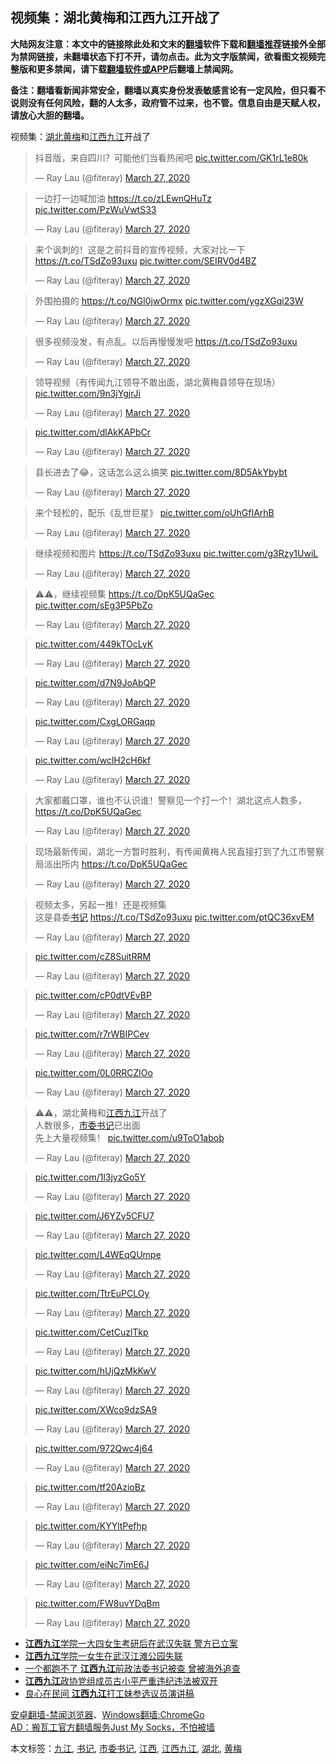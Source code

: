  <h2>视频集：湖北黄梅和江西九江开战了</h2> <p class="notice"><b>大陆网友注意：本文中的链接除此处和文末的<a href="https://github.com/bannedbook/fanqiang" >翻墙</a>软件下载和<a href="https://github.com/killgcd/justmysocks/blob/master/README.md">翻墙推荐</a>链接外全部为禁网链接，未翻墙状态下打不开，请勿点击。此为文字版禁闻，欲看图文视频完整版和更多禁闻，请下载<a href="https://github.com/bannedbook/fanqiang">翻墙软件或APP</a>后翻墙上禁闻网。</p><p>备注：翻墙看新闻非常安全，翻墙以真实身份发表敏感言论有一定风险，但只看不说则没有任何风险，翻的人太多，政府管不过来，也不管。信息自由是天赋人权，请放心大胆的翻墙。</b></p>  <div class="entry"> <p>视频集：<a href="https://www.bannedbook.org/bnews/tag/%e6%b9%96%e5%8c%97/" class="st_tag internal_tag" rel="tag" title="标签 湖北 下的日志">湖北</a><a href="https://www.bannedbook.org/bnews/tag/%e9%bb%84%e6%a2%85/" class="st_tag internal_tag" rel="tag" title="标签 黄梅 下的日志">黄梅</a>和<a href="https://www.bannedbook.org/bnews/tag/%e6%b1%9f%e8%a5%bf/" class="st_tag internal_tag" rel="tag" title="标签 江西 下的日志">江西</a><a href="https://www.bannedbook.org/bnews/tag/%e4%b9%9d%e6%b1%9f/" class="st_tag internal_tag" rel="tag" title="标签 九江 下的日志">九江</a>开战了<br /> </p> <p></p> <p></p> <blockquote class="twitter-tweet" data-width="500" data-dnt="true"> <p lang="zh" dir="ltr">抖音版，来自四川？可能他们当看热闹吧 <a href="https://t.co/GK1rL1e80k">pic.twitter.com/GK1rL1e80k</a></p> <p>&mdash; Ray Lau (@fiteray) <a href="https://twitter.com/fiteray/status/1243485628341211141?ref_src=twsrc%5Etfw">March 27, 2020</a></p></blockquote> <p></p> <blockquote class="twitter-tweet" data-width="500" data-dnt="true"> <p lang="zh" dir="ltr">一边打一边喊加油 <a href="https://t.co/zLEwnQHuTz">https://t.co/zLEwnQHuTz</a> <a href="https://t.co/PzWuVwtS33">pic.twitter.com/PzWuVwtS33</a></p> <p>&mdash; Ray Lau (@fiteray) <a href="https://twitter.com/fiteray/status/1243479282724122626?ref_src=twsrc%5Etfw">March 27, 2020</a></p></blockquote> <p></p> <blockquote class="twitter-tweet" data-width="500" data-dnt="true"> <p lang="zh" dir="ltr">来个讽刺的！这是之前抖音的宣传视频，大家对比一下 <a href="https://t.co/TSdZo93uxu">https://t.co/TSdZo93uxu</a> <a href="https://t.co/SEIRV0d4BZ">pic.twitter.com/SEIRV0d4BZ</a></p> <p>&mdash; Ray Lau (@fiteray) <a href="https://twitter.com/fiteray/status/1243475207148331009?ref_src=twsrc%5Etfw">March 27, 2020</a></p></blockquote> <p></p> <blockquote class="twitter-tweet" data-width="500" data-dnt="true"> <p lang="zh" dir="ltr">外围拍摄的 <a href="https://t.co/NGl0jwOrmx">https://t.co/NGl0jwOrmx</a> <a href="https://t.co/ygzXGqi23W">pic.twitter.com/ygzXGqi23W</a></p> <p>&mdash; Ray Lau (@fiteray) <a href="https://twitter.com/fiteray/status/1243473007047135237?ref_src=twsrc%5Etfw">March 27, 2020</a></p></blockquote> <p></p> <blockquote class="twitter-tweet" data-width="500" data-dnt="true"> <p lang="zh" dir="ltr">很多视频没发，有点乱。以后再慢慢发吧 <a href="https://t.co/TSdZo93uxu">https://t.co/TSdZo93uxu</a></p> <p>&mdash; Ray Lau (@fiteray) <a href="https://twitter.com/fiteray/status/1243471752996380673?ref_src=twsrc%5Etfw">March 27, 2020</a></p></blockquote> <p></p> <blockquote class="twitter-tweet" data-width="500" data-dnt="true"> <p lang="zh" dir="ltr">领导视频（有传闻九江领导不敢出面，湖北黄梅县领导在现场） <a href="https://t.co/9n3jYgjrJi">pic.twitter.com/9n3jYgjrJi</a></p> <p>&mdash; Ray Lau (@fiteray) <a href="https://twitter.com/fiteray/status/1243470274512613376?ref_src=twsrc%5Etfw">March 27, 2020</a></p></blockquote> <p></p> <blockquote class="twitter-tweet" data-width="500" data-dnt="true"> <p lang="und" dir="ltr"><a href="https://t.co/dlAkKAPbCr">pic.twitter.com/dlAkKAPbCr</a></p> <p>&mdash; Ray Lau (@fiteray) <a href="https://twitter.com/fiteray/status/1243470391378472960?ref_src=twsrc%5Etfw">March 27, 2020</a></p></blockquote> <p></p> <blockquote class="twitter-tweet" data-width="500" data-dnt="true"> <p lang="zh" dir="ltr">县长进去了😂，这话怎么这么搞笑 <a href="https://t.co/8D5AkYbybt">pic.twitter.com/8D5AkYbybt</a></p> <p>&mdash; Ray Lau (@fiteray) <a href="https://twitter.com/fiteray/status/1243469820055547904?ref_src=twsrc%5Etfw">March 27, 2020</a></p></blockquote> <p></p>  <blockquote class="twitter-tweet" data-width="500" data-dnt="true"> <p lang="zh" dir="ltr">来个轻松的，配乐《乱世巨星》 <a href="https://t.co/oUhGfIArhB">pic.twitter.com/oUhGfIArhB</a></p> <p>&mdash; Ray Lau (@fiteray) <a href="https://twitter.com/fiteray/status/1243468949917855744?ref_src=twsrc%5Etfw">March 27, 2020</a></p></blockquote> <p></p> <blockquote class="twitter-tweet" data-width="500" data-dnt="true"> <p lang="zh" dir="ltr">继续视频和图片 <a href="https://t.co/TSdZo93uxu">https://t.co/TSdZo93uxu</a> <a href="https://t.co/g3Rzy1UwiL">pic.twitter.com/g3Rzy1UwiL</a></p> <p>&mdash; Ray Lau (@fiteray) <a href="https://twitter.com/fiteray/status/1243468099896012800?ref_src=twsrc%5Etfw">March 27, 2020</a></p></blockquote> <p></p> <blockquote class="twitter-tweet" data-width="500" data-dnt="true"> <p lang="zh" dir="ltr">⚠️⚠️，继续视频集 <a href="https://t.co/DpK5UQaGec">https://t.co/DpK5UQaGec</a> <a href="https://t.co/sEg3P5PbZo">pic.twitter.com/sEg3P5PbZo</a></p> <p>&mdash; Ray Lau (@fiteray) <a href="https://twitter.com/fiteray/status/1243463507732860928?ref_src=twsrc%5Etfw">March 27, 2020</a></p></blockquote> <p></p> <blockquote class="twitter-tweet" data-width="500" data-dnt="true"> <p lang="und" dir="ltr"><a href="https://t.co/449kTOcLyK">pic.twitter.com/449kTOcLyK</a></p> <p>&mdash; Ray Lau (@fiteray) <a href="https://twitter.com/fiteray/status/1243463856791236612?ref_src=twsrc%5Etfw">March 27, 2020</a></p></blockquote> <p></p> <blockquote class="twitter-tweet" data-width="500" data-dnt="true"> <p lang="und" dir="ltr"><a href="https://t.co/d7N9JoAbQP">pic.twitter.com/d7N9JoAbQP</a></p> <p>&mdash; Ray Lau (@fiteray) <a href="https://twitter.com/fiteray/status/1243463768509526017?ref_src=twsrc%5Etfw">March 27, 2020</a></p></blockquote> <p></p> <blockquote class="twitter-tweet" data-width="500" data-dnt="true"> <p lang="und" dir="ltr"><a href="https://t.co/CxgLORGaqp">pic.twitter.com/CxgLORGaqp</a></p> <p>&mdash; Ray Lau (@fiteray) <a href="https://twitter.com/fiteray/status/1243463689694515201?ref_src=twsrc%5Etfw">March 27, 2020</a></p></blockquote> <p></p> <blockquote class="twitter-tweet" data-width="500" data-dnt="true"> <p lang="und" dir="ltr"><a href="https://t.co/wclH2cH6kf">pic.twitter.com/wclH2cH6kf</a></p> <p>&mdash; Ray Lau (@fiteray) <a href="https://twitter.com/fiteray/status/1243463605409873921?ref_src=twsrc%5Etfw">March 27, 2020</a></p></blockquote> <p></p> <blockquote class="twitter-tweet" data-width="500" data-dnt="true"> <p lang="zh" dir="ltr">大家都戴口罩，谁也不认识谁！警察见一个打一个！湖北这点人数多， <a href="https://t.co/DpK5UQaGec">https://t.co/DpK5UQaGec</a></p> <p>&mdash; Ray Lau (@fiteray) <a href="https://twitter.com/fiteray/status/1243462982484426752?ref_src=twsrc%5Etfw">March 27, 2020</a></p></blockquote> <p></p> <blockquote class="twitter-tweet" data-width="500" data-dnt="true"> <p lang="zh" dir="ltr">现场最新传闻，湖北一方暂时胜利，有传闻黄梅人民直接打到了九江市警察局派出所内 <a href="https://t.co/DpK5UQaGec">https://t.co/DpK5UQaGec</a></p> <p>&mdash; Ray Lau (@fiteray) <a href="https://twitter.com/fiteray/status/1243462708009156609?ref_src=twsrc%5Etfw">March 27, 2020</a></p></blockquote> <p></p>  <blockquote class="twitter-tweet" data-width="500" data-dnt="true"> <p lang="zh" dir="ltr">视频太多，另起一推！还是视频集<br />这是县委<a href="https://www.bannedbook.org/bnews/tag/%e4%b9%a6%e8%ae%b0/" class="st_tag internal_tag" rel="tag" title="标签 书记 下的日志">书记</a> <a href="https://t.co/TSdZo93uxu">https://t.co/TSdZo93uxu</a> <a href="https://t.co/ptQC36xvEM">pic.twitter.com/ptQC36xvEM</a></p> <p>&mdash; Ray Lau (@fiteray) <a href="https://twitter.com/fiteray/status/1243460993469968385?ref_src=twsrc%5Etfw">March 27, 2020</a></p></blockquote> <p></p> <blockquote class="twitter-tweet" data-width="500" data-dnt="true"> <p lang="und" dir="ltr"><a href="https://t.co/cZ8SuitRRM">pic.twitter.com/cZ8SuitRRM</a></p> <p>&mdash; Ray Lau (@fiteray) <a href="https://twitter.com/fiteray/status/1243462421408145408?ref_src=twsrc%5Etfw">March 27, 2020</a></p></blockquote> <p></p> <blockquote class="twitter-tweet" data-width="500" data-dnt="true"> <p lang="und" dir="ltr"><a href="https://t.co/cP0dtVEvBP">pic.twitter.com/cP0dtVEvBP</a></p> <p>&mdash; Ray Lau (@fiteray) <a href="https://twitter.com/fiteray/status/1243462341728940032?ref_src=twsrc%5Etfw">March 27, 2020</a></p></blockquote> <p></p> <blockquote class="twitter-tweet" data-width="500" data-dnt="true"> <p lang="und" dir="ltr"><a href="https://t.co/r7rWBIPCev">pic.twitter.com/r7rWBIPCev</a></p> <p>&mdash; Ray Lau (@fiteray) <a href="https://twitter.com/fiteray/status/1243461965143392256?ref_src=twsrc%5Etfw">March 27, 2020</a></p></blockquote> <p></p> <blockquote class="twitter-tweet" data-width="500" data-dnt="true"> <p lang="und" dir="ltr"><a href="https://t.co/0L0RRCZlOo">pic.twitter.com/0L0RRCZlOo</a></p> <p>&mdash; Ray Lau (@fiteray) <a href="https://twitter.com/fiteray/status/1243461826286776320?ref_src=twsrc%5Etfw">March 27, 2020</a></p></blockquote> <p></p> <blockquote class="twitter-tweet" data-width="500" data-dnt="true"> <p lang="zh" dir="ltr">⚠️⚠️，湖北黄梅和<a href="https://www.bannedbook.org/bnews/tag/%e6%b1%9f%e8%a5%bf%e4%b9%9d%e6%b1%9f/" class="st_tag internal_tag" rel="tag" title="标签 江西九江 下的日志">江西九江</a>开战了<br />人数很多，<a href="https://www.bannedbook.org/bnews/tag/%e5%b8%82%e5%a7%94%e4%b9%a6%e8%ae%b0/" class="st_tag internal_tag" rel="tag" title="标签 市委书记 下的日志">市委书记</a>已出面<br />先上大量视频集！ <a href="https://t.co/u9ToO1abob">pic.twitter.com/u9ToO1abob</a></p> <p>&mdash; Ray Lau (@fiteray) <a href="https://twitter.com/fiteray/status/1243457179887095808?ref_src=twsrc%5Etfw">March 27, 2020</a></p></blockquote> <p></p> <blockquote class="twitter-tweet" data-width="500" data-dnt="true"> <p lang="und" dir="ltr"><a href="https://t.co/1l3jyzGo5Y">pic.twitter.com/1l3jyzGo5Y</a></p> <p>&mdash; Ray Lau (@fiteray) <a href="https://twitter.com/fiteray/status/1243459284744065024?ref_src=twsrc%5Etfw">March 27, 2020</a></p></blockquote> <p></p> <blockquote class="twitter-tweet" data-width="500" data-dnt="true"> <p lang="und" dir="ltr"><a href="https://t.co/J6YZv5CFU7">pic.twitter.com/J6YZv5CFU7</a></p> <p>&mdash; Ray Lau (@fiteray) <a href="https://twitter.com/fiteray/status/1243459112647553024?ref_src=twsrc%5Etfw">March 27, 2020</a></p></blockquote> <p></p> <blockquote class="twitter-tweet" data-width="500" data-dnt="true"> <p lang="und" dir="ltr"><a href="https://t.co/L4WEqQUmpe">pic.twitter.com/L4WEqQUmpe</a></p> <p>&mdash; Ray Lau (@fiteray) <a href="https://twitter.com/fiteray/status/1243458595032727553?ref_src=twsrc%5Etfw">March 27, 2020</a></p></blockquote> <p></p>  <blockquote class="twitter-tweet" data-width="500" data-dnt="true"> <p lang="und" dir="ltr"><a href="https://t.co/TtrEuPCLOy">pic.twitter.com/TtrEuPCLOy</a></p> <p>&mdash; Ray Lau (@fiteray) <a href="https://twitter.com/fiteray/status/1243458473452400643?ref_src=twsrc%5Etfw">March 27, 2020</a></p></blockquote> <p></p> <blockquote class="twitter-tweet" data-width="500" data-dnt="true"> <p lang="und" dir="ltr"><a href="https://t.co/CetCuzlTkp">pic.twitter.com/CetCuzlTkp</a></p> <p>&mdash; Ray Lau (@fiteray) <a href="https://twitter.com/fiteray/status/1243458330657349634?ref_src=twsrc%5Etfw">March 27, 2020</a></p></blockquote> <p></p> <blockquote class="twitter-tweet" data-width="500" data-dnt="true"> <p lang="und" dir="ltr"><a href="https://t.co/hUjQzMkKwV">pic.twitter.com/hUjQzMkKwV</a></p> <p>&mdash; Ray Lau (@fiteray) <a href="https://twitter.com/fiteray/status/1243458181918908416?ref_src=twsrc%5Etfw">March 27, 2020</a></p></blockquote> <p></p> <blockquote class="twitter-tweet" data-width="500" data-dnt="true"> <p lang="und" dir="ltr"><a href="https://t.co/XWco9dzSA9">pic.twitter.com/XWco9dzSA9</a></p> <p>&mdash; Ray Lau (@fiteray) <a href="https://twitter.com/fiteray/status/1243458046992371713?ref_src=twsrc%5Etfw">March 27, 2020</a></p></blockquote> <p></p> <blockquote class="twitter-tweet" data-width="500" data-dnt="true"> <p lang="und" dir="ltr"><a href="https://t.co/972Qwc4j64">pic.twitter.com/972Qwc4j64</a></p> <p>&mdash; Ray Lau (@fiteray) <a href="https://twitter.com/fiteray/status/1243457907976364033?ref_src=twsrc%5Etfw">March 27, 2020</a></p></blockquote> <p></p> <blockquote class="twitter-tweet" data-width="500" data-dnt="true"> <p lang="und" dir="ltr"><a href="https://t.co/tf20AzioBz">pic.twitter.com/tf20AzioBz</a></p> <p>&mdash; Ray Lau (@fiteray) <a href="https://twitter.com/fiteray/status/1243457737289129984?ref_src=twsrc%5Etfw">March 27, 2020</a></p></blockquote> <p></p> <blockquote class="twitter-tweet" data-width="500" data-dnt="true"> <p lang="und" dir="ltr"><a href="https://t.co/KYYltPefhp">pic.twitter.com/KYYltPefhp</a></p> <p>&mdash; Ray Lau (@fiteray) <a href="https://twitter.com/fiteray/status/1243457603839000576?ref_src=twsrc%5Etfw">March 27, 2020</a></p></blockquote> <p></p> <blockquote class="twitter-tweet" data-width="500" data-dnt="true"> <p lang="und" dir="ltr"><a href="https://t.co/eiNc7imE6J">pic.twitter.com/eiNc7imE6J</a></p> <p>&mdash; Ray Lau (@fiteray) <a href="https://twitter.com/fiteray/status/1243457487795175424?ref_src=twsrc%5Etfw">March 27, 2020</a></p></blockquote> <p></p> <blockquote class="twitter-tweet" data-width="500" data-dnt="true"> <p lang="und" dir="ltr"><a href="https://t.co/FW8uvYDqBm">pic.twitter.com/FW8uvYDqBm</a></p> <p>&mdash; Ray Lau (@fiteray) <a href="https://twitter.com/fiteray/status/1243457372481183748?ref_src=twsrc%5Etfw">March 27, 2020</a></p></blockquote> <ul class='op-related-articles' title='相关阅读'> <li><a href='https://www.bannedbook.org/bnews/baitai/20200105/1253807.html' target='_blank'><b>江西九江</b>学院一大四女生考研后在武汉失联 警方已立案</a></li> <li><a href='https://www.bannedbook.org/bnews/baitai/20200103/1252707.html' target='_blank'><b>江西九江</b>学院一女生在武汉江滩公园失联</a></li> <li><a href='https://www.bannedbook.org/bnews/cbnews/20190910/1188768.html' target='_blank'>一个都跑不了 <b>江西九江</b>前政法委书记被查 曾被海外追查</a></li> <li><a href='https://www.bannedbook.org/bnews/baitai/20190702/1152102.html' target='_blank'><b>江西九江</b>政协党组成员古小平严重违纪违法被双开</a></li> <li><a href='https://www.bannedbook.org/bnews/comments/20190424/1118369.html' target='_blank'>良心在民间 <b>江西九江</b>打工妹参选议员演讲稿</a></li> </ul> <div class="texttj"> <a href="https://github.com/bannedbook/fanqiang/wiki/%E5%AE%89%E5%8D%93%E7%BF%BB%E5%A2%99-%E7%A6%81%E9%97%BB%E6%B5%8F%E8%A7%88%E5%99%A8" target="_blank">安卓翻墙-禁闻浏览器</a>、<a href="https://github.com/bannedbook/fanqiang/wiki/Chrome%E4%B8%80%E9%94%AE%E7%BF%BB%E5%A2%99%E5%8C%85" target="_blank">Windows翻墙:ChromeGo</a><br/> <a href="https://github.com/killgcd/justmysocks/blob/master/README.md" target="_blank">AD：搬瓦工官方翻墙服务Just My Socks，不怕被墙</a> </div><p></p> <a name='sharetosocial'></a>           </div><!--END ENTRY--> <div class="postfooter"> <div>本文标签：<a href="https://www.bannedbook.org/bnews/tag/%e4%b9%9d%e6%b1%9f/" rel="tag">九江</a>, <a href="https://www.bannedbook.org/bnews/tag/%e4%b9%a6%e8%ae%b0/" rel="tag">书记</a>, <a href="https://www.bannedbook.org/bnews/tag/%e5%b8%82%e5%a7%94%e4%b9%a6%e8%ae%b0/" rel="tag">市委书记</a>, <a href="https://www.bannedbook.org/bnews/tag/%e6%b1%9f%e8%a5%bf/" rel="tag">江西</a>, <a href="https://www.bannedbook.org/bnews/tag/%e6%b1%9f%e8%a5%bf%e4%b9%9d%e6%b1%9f/" rel="tag">江西九江</a>, <a href="https://www.bannedbook.org/bnews/tag/%e6%b9%96%e5%8c%97/" rel="tag">湖北</a>, <a href="https://www.bannedbook.org/bnews/tag/%e9%bb%84%e6%a2%85/" rel="tag">黄梅</a></div>  </div><!--END POSTFOOTER--> 